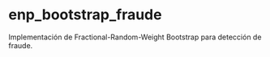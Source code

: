 # enp_bootstrap_fraude
Implementación de Fractional-Random-Weight Bootstrap para detección de fraude.
